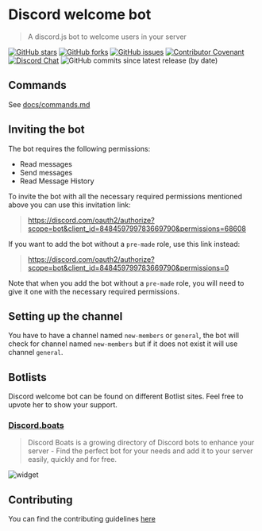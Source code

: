 # Discord welcome bot
> A discord.js bot to welcome users in your server

[![GitHub stars](https://img.shields.io/github/stars/BaalKrshna/welcome-bot)](https://github.com/BaalKrshna/welcome-bot/stargazers)
[![GitHub forks](https://img.shields.io/github/forks/BaalKrshna/welcome-bot)](https://github.com/BaalKrshna/welcome-bot/network)
[![GitHub issues](https://img.shields.io/github/issues/BaalKrshna/welcome-bot)](https://github.com/BaalKrshna/welcome-bot/issues)
[![Contributor Covenant](https://img.shields.io/badge/Contributor%20Covenant-2.0-4baaaa.svg)](https://github.com/BaalKrshna/welcome-bot/blob/main/.github/CODE_OF_CONDUCT.md)
[![Discord Chat](https://img.shields.io/discord/836854115526770708?color=7289da&label=discord)](https://discord.gg/6HWjd4B46x)
![GitHub commits since latest release (by date)](https://img.shields.io/github/commits-since/BaalKrshna/welcome-bot/latest)

## Commands
See [docs/commands.md](docs/commands.md)

## Inviting the bot
The bot requires the following permissions:
- Read messages
- Send messages
- Read Message History

To invite the bot with all the necessary required permissions mentioned above you can use this invitation link:
> https://discord.com/oauth2/authorize?scope=bot&client_id=848459799783669790&permissions=68608

If you want to add the bot without a `pre-made` role, use this link instead:
> https://discord.com/oauth2/authorize?scope=bot&client_id=848459799783669790&permissions=0

Note that when you add the bot without a `pre-made` role, you will need to give it one with the necessary required permissions.

## Setting up the channel
You have to have a channel named `new-members` or `general`, the bot will check for channel named `new-members` but if it does not exist it will use channel `general`.

## Botlists
Discord welcome bot can be found on different Botlist sites.
Feel free to upvote her to show your support.

### [Discord.boats](https://discord.boats/bot/848459799783669790)
> Discord Boats is a growing directory of Discord bots to enhance your server - Find the perfect bot for your needs and add it to your server easily, quickly and for free.

![widget](https://discord.boats/api/widget/848459799783669790)

## Contributing
You can find the contributing guidelines [here](https://github.com/BaalKrshna/welcome-bot/blob/main/.github/CONTRIBUTING.md)
